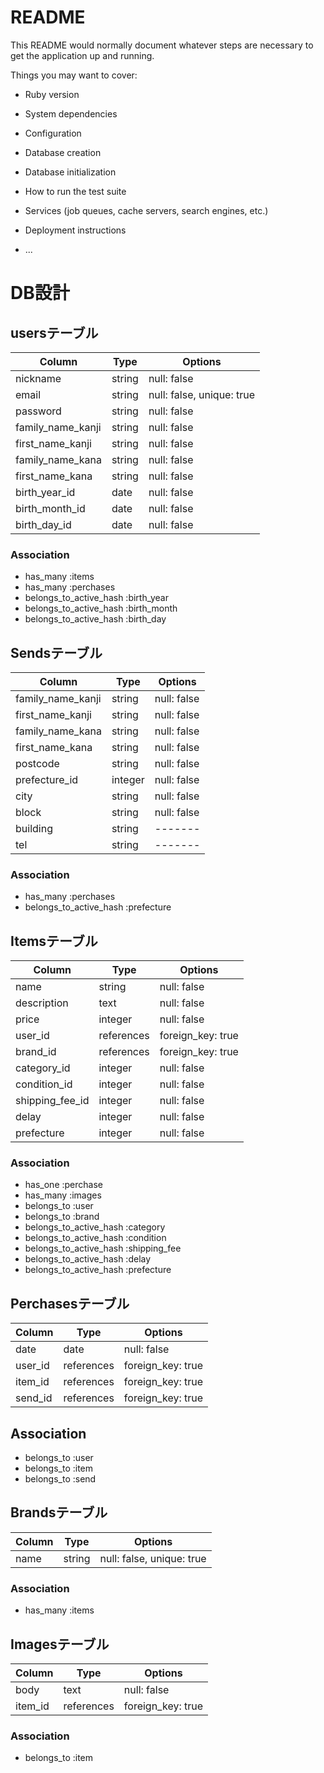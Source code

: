 # README

This README would normally document whatever steps are necessary to get the
application up and running.

Things you may want to cover:

* Ruby version

* System dependencies

* Configuration

* Database creation

* Database initialization

* How to run the test suite

* Services (job queues, cache servers, search engines, etc.)

* Deployment instructions

* ...

# DB設計

## usersテーブル
|Column|Type|Options|
|------|----|-------|
|nickname|string|null: false|
|email|string|null: false, unique: true|
|password|string|null: false|
|family_name_kanji|string|null: false|
|first_name_kanji|string|null: false|
|family_name_kana|string|null: false|
|first_name_kana|string|null: false|
|birth_year_id|date|null: false|
|birth_month_id|date|null: false|
|birth_day_id|date|null: false|

### Association
- has_many :items
- has_many :perchases
- belongs_to_active_hash :birth_year
- belongs_to_active_hash :birth_month
- belongs_to_active_hash :birth_day


## Sendsテーブル
|Column|Type|Options|
|------|----|-------|
|family_name_kanji|string|null: false|
|first_name_kanji|string|null: false|
|family_name_kana|string|null: false|
|first_name_kana|string|null: false|
|postcode|string|null: false|
|prefecture_id|integer|null: false|
|city|string|null: false|
|block|string|null: false|
|building|string|-------|
|tel|string|-------|

### Association
- has_many :perchases
- belongs_to_active_hash :prefecture


## Itemsテーブル
|Column|Type|Options|
|------|----|-------|
|name|string|null: false|
|description|text|null: false|
|price|integer|null: false|
|user_id|references|foreign_key: true|
|brand_id|references|foreign_key: true|
|category_id|integer|null: false|
|condition_id|integer|null: false|
|shipping_fee_id|integer|null: false|
|delay|integer|null: false|
|prefecture|integer|null: false|

### Association
- has_one :perchase
- has_many :images
- belongs_to :user
- belongs_to :brand
- belongs_to_active_hash :category
- belongs_to_active_hash :condition
- belongs_to_active_hash :shipping_fee
- belongs_to_active_hash :delay
- belongs_to_active_hash :prefecture

## Perchasesテーブル
|Column|Type|Options|
|------|----|-------|
|date|date|null: false|
|user_id|references|foreign_key: true|
|item_id|references|foreign_key: true|
|send_id|references|foreign_key: true|

## Association
- belongs_to :user
- belongs_to :item
- belongs_to :send


## Brandsテーブル
|Column|Type|Options|
|------|----|-------|
|name|string|null: false, unique: true|

### Association
- has_many :items


## Imagesテーブル
|Column|Type|Options|
|------|----|-------|
|body|text|null: false|
|item_id|references|foreign_key: true|

### Association
- belongs_to :item
